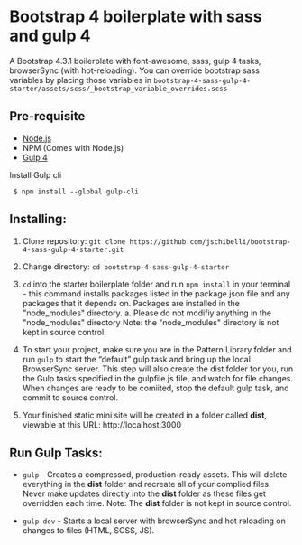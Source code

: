 # Bootstrap 4 boilerplate with sass and gulp 4
A Bootstrap 4.3.1 boilerplate with font-awesome, sass, gulp 4 tasks, browserSync (with hot-reloading). You can override bootstrap sass variables by placing those variables in `bootstrap-4-sass-gulp-4-starter/assets/scss/_bootstrap_variable_overrides.scss`

## Pre-requisite
- [Node.js](https://nodejs.org/en/download/ "Node Js")
-  NPM (Comes with Node.js)
- [Gulp 4](https://gulpjs.com/ "Gulp")

Install Gulp cli

     $ npm install --global gulp-cli
     

## Installing:

1. Clone repository:
`git clone https://github.com/jschibelli/bootstrap-4-sass-gulp-4-starter.git`

2. Change directory:
`cd bootstrap-4-sass-gulp-4-starter`
    
3. `cd` into the starter boilerplate folder and run `npm install` in your terminal -  this command installs packages listed in the package.json file and any packages that it depends on. Packages are installed in the "node_modules" directory. a. Please do not modifiy anything in the "node_modules" directory Note: the "node_modules" directory is not kept in source control.

4.	To start your project, make sure you are in the Pattern Library folder and run ` gulp `  to start the “default” gulp task and bring up the local BrowserSync server. This step will also create the dist folder for you, run the Gulp tasks specified in the gulpfile.js file, and watch for file changes. When changes are ready to be comiited, stop the default gulp task, and commit to source control. 

5.	Your finished static mini site will be created in a folder called **dist**, viewable at this URL:
http://localhost:3000 

##  Run Gulp Tasks:
- `gulp` - Creates a compressed, production-ready assets. This will delete everything in the **dist** folder and recreate all of your complied files. Never make updates directly into the **dist** folder as these files get overridden each time. Note: The **dist** folder is not kept in source control.

- `gulp dev`  - Starts a local server with browserSync and hot reloading on changes to files (HTML, SCSS, JS).

  
  
